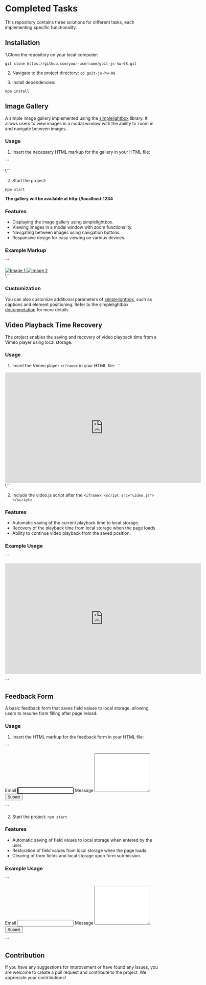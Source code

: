 # Completed Tasks

This repository contains three solutions for different tasks, each implementing
specific functionality.

## Installation

1.Clone the repository on your local computer:

`git clone https://github.com/your-username/goit-js-hw-08.git`

2. Navigate to the project directory: `cd goit-js-hw-08`

3. Install dependencies:

`npm install`

## Image Gallery

A simple image gallery implemented using the
[simplelightbox](https://simplelightbox.com/) library. It allows users to view
images in a modal window with the ability to zoom in and navigate between
images.

### Usage

1. Insert the necessary HTML markup for the gallery in your HTML file:

\```

<div class="gallery">
  <!-- Your images -->
</div>
\```

2. Start the project:

`npm start`

**The gallery will be available at http://localhost:1234**

### Features

- Displaying the image gallery using simplelightbox.
- Viewing images in a modal window with zoom functionality.
- Navigating between images using navigation buttons.
- Responsive design for easy viewing on various devices.

### Example Markup

\```

<div class="gallery">
  <a href="path/to/image1.jpg">
    <img src="path/to/thumbnail1.jpg" alt="Image 1">
  </a>
  <a href="path/to/image2.jpg">
    <img src="path/to/thumbnail2.jpg" alt="Image 2">
  </a>
  <!-- Add more images following the same pattern -->
</div>
\```

### Customization

You can also customize additional parameters of
[simplelightbox](https://simplelightbox.com/), such as captions and element
positioning. Refer to the simplelightbox
[documnetation](https://simplelightbox.com/) for more details.

## Video Playback Time Recovery

The project enables the saving and recovery of video playback time from a Vimeo
player using local storage.

### Usage

1. Insert the Vimeo player `<iframe>` in your HTML file: \```
<iframe
  id="vimeo-player"
  src="https://player.vimeo.com/video/your-video-id"
  width="640"
  height="360"
  frameborder="0"
  allowfullscreen
  allow="autoplay; encrypted-media"
></iframe>
\```

2. Include the video.js script after the `<iframe>`:
   `<script src="video.js"></script> `

### Features

- Automatic saving of the current playback time to local storage.
- Recovery of the playback time from local storage when the page loads.
- Ability to continue video playback from the saved position.

### Example Usage

\```

<iframe
  id="vimeo-player"
  src="https://player.vimeo.com/video/your-video-id"
  width="640"
  height="360"
  frameborder="0"
  allowfullscreen
  allow="autoplay; encrypted-media"
></iframe>

<script src="video.js"></script>

\```

## Feedback Form

A basic feedback form that saves field values to local storage, allowing users
to resume form filling after page reload.

### Usage

1. Insert the HTML markup for the feedback form in your HTML file:

\```

<form class="feedback-form" autocomplete="off">
  <label>
    Email
    <input type="email" name="email" autofocus />
  </label>
  <label>
    Message
    <textarea name="message" rows="8"></textarea>
  </label>
  <button type="submit">Submit</button>
</form>

<script src="feedback.js"></script>

\```

2. Start the project: `npm start`

### Features

- Automatic saving of field values to local storage when entered by the user.
- Restoration of field values from local storage when the page loads.
- Clearing of form fields and local storage upon form submission.

### Example Usage

\```

<form class="feedback-form" autocomplete="off">
  <label>
    Email
    <input type="email" name="email" autofocus />
  </label>
  <label>
    Message
    <textarea name="message" rows="8"></textarea>
  </label>
  <button type="submit">Submit</button>
</form>

<script src="feedback.js"></script>

\```

## Contribution

If you have any suggestions for improvement or have found any issues, you are
welcome to create a pull request and contribute to the project. We appreciate
your contributions!
